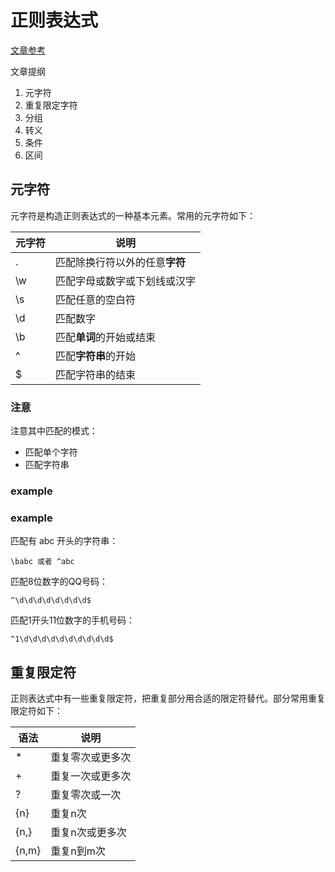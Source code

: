 # 正则表达式

[文章参考](juejin.cn/post/6844903677119954958)

文章提纲

1. 元字符
2. 重复限定字符
3. 分组
4. 转义
5. 条件
6. 区间

## 元字符

元字符是构造正则表达式的一种基本元素。常用的元字符如下：

| 元字符 | 说明                           |
| ------ | ------------------------------ |
| .      | 匹配除换行符以外的任意**字符** |
| \w     | 匹配字母或数字或下划线或汉字   |
| \s     | 匹配任意的空白符               |
| \d     | 匹配数字                       |
| \b     | 匹配**单词**的开始或结束       |
| ^      | 匹配**字符串**的开始           |
| $      | 匹配字符串的结束               |



### 注意

注意其中匹配的模式：

- 匹配单个字符
- 匹配字符串



### example

### example

匹配有 abc 开头的字符串：

```
\babc 或者 ^abc
```

匹配8位数字的QQ号码：

```
^\d\d\d\d\d\d\d\d$
```

匹配1开头11位数字的手机号码：

```
^1\d\d\d\d\d\d\d\d\d\d$
```



## 重复限定符

正则表达式中有一些重复限定符，把重复部分用合适的限定符替代。部分常用重复限定符如下：

| 语法  | 说明             |
| ----- | ---------------- |
| *     | 重复零次或更多次 |
| +     | 重复一次或更多次 |
| ?     | 重复零次或一次   |
| {n}   | 重复n次          |
| {n,}  | 重复n次或更多次  |
| {n,m} | 重复n到m次       |